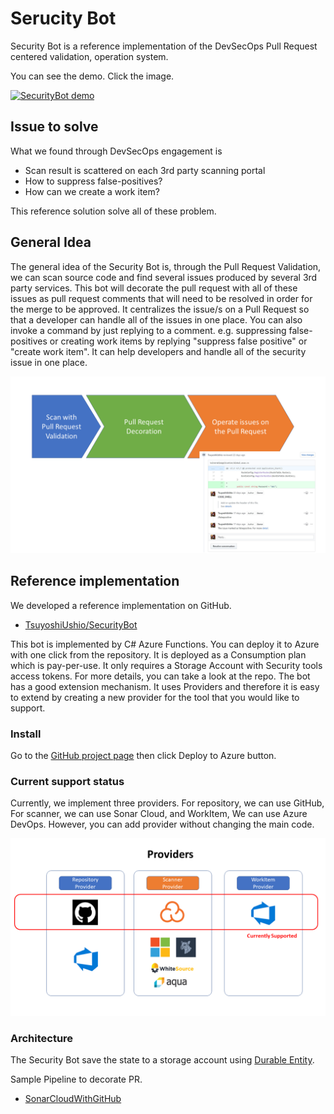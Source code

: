 # Serucity Bot

Security Bot is a reference implementation of the DevSecOps Pull Request centered validation, operation system.

You can see the demo. Click the image.

[![SecurityBot demo](https://img.youtube.com/vi/_c-dvMDlnsY/0.jpg)](https://www.youtube.com/watch?v=_c-dvMDlnsY)

## Issue to solve

What we found through DevSecOps engagement is

* Scan result is scattered on each 3rd party scanning portal
* How to suppress false-positives?
* How can we create a work item?

This reference solution solve all of these problem.

## General Idea

The general idea of the Security Bot is, through the Pull Request Validation, we can scan source code and find several issues produced by several 3rd party services.
This bot will decorate the pull request with all of these issues as pull request comments that will need to be resolved in order for the merge to be approved. It centralizes the issue/s on a Pull Request so that a developer can handle all of the issues in one place. You can also invoke a command by just replying to a comment. e.g. suppressing false-positives or creating work items by replying "suppress false positive" or "create work item".
It can help developers and handle all of the security issue in one place.

![Overview of security bot usage flow](images/SecurityBotOverview.png)

## Reference implementation

We developed a reference implementation on GitHub.

* [TsuyoshiUshio/SecurityBot](https://github.com/TsuyoshiUshio/SecurityBot)

This bot is implemented by C# Azure Functions. You can deploy it to Azure with one click from the repository. It is deployed as a Consumption plan which is pay-per-use.
It only requires a Storage Account with Security tools access tokens. For more details, you can take a look at the repo. The bot has a good extension mechanism. It uses Providers and therefore it is easy to extend by creating a new provider for the tool that you would like to support.

### Install

Go to the [GitHub project page](https://github.com/TsuyoshiUshio/SecurityBot) then click Deploy to Azure button.

### Current support status

Currently, we implement three providers. For repository, we can use GitHub, For scanner, we can use Sonar Cloud, and WorkItem, We can use Azure DevOps. However, you can add provider without changing the main code.

![Support status from high-level](images/CurrentSupport.png)

### Architecture

The Security Bot save the state to a storage account using [Durable Entity](https://docs.microsoft.com/en-us/azure/azure-functions/durable/durable-functions-entities).

Sample Pipeline to decorate PR.

* [SonarCloudWithGitHub](https://dev.azure.com/csedevops/DevSecOps/_apps/hub/ms.vss-ciworkflow.build-ci-hub?_a=edit-build-definition&id=69)

